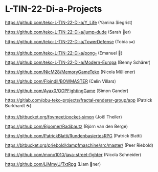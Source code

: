 # L-TIN-22-Di-a-Projects

https://github.com/teko-L-TIN-22-Di-a/Y_Life (Yamina Siegrist)

https://github.com/teko-L-TIN-22-Di-a/jump-dude (Sarah 🍺er)

https://github.com/teko-L-TIN-22-Di-a/TowerDefense (Tobia ✂️)

https://github.com/teko-L-TIN-22-Di-a/pong- (Emanuel &#129348;)

https://github.com/teko-L-TIN-22-Di-a/Modern-Europa (Benny Schärer)

https://github.com/NicM28/MemoryGameTeko (Nicola Müllener)

https://github.com/Floindil/BOWMASTER (Celin Villars)

https://github.com/Ayax0/OOPFightingGame (Simon Gander)

https://gitlab.com/pbu-teko-projects/fractal-renderer-group/app (Patrick Burkhardt ☕)

https://bitbucket.org/fpvmeet/pocket-simon (Joël Theiler)

https://github.com/Bjoomer/Radibautz (Björn van den Berge)

https://github.com/PatrickBlatti/RundenbasiertesRPG (Patrick Blatti)

https://bitbucket.org/priebold/dampfmaschine/src/master/ (Peer Riebold)

https://github.com/mono1010/java-street-fighter (Nicola Schneider)

https://github.com/LiMmyU/TxtRpg (Liam 🔔ner)
